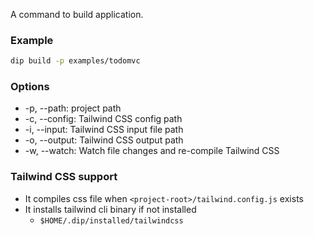 A command to build application.

### Example
```sh
dip build -p examples/todomvc
```

### Options

- -p, --path: project path
- -c, --config: Tailwind CSS config path
- -i, --input: Tailwind CSS input file path
- -o, --output: Tailwind CSS output path
- -w, --watch: Watch file changes and re-compile Tailwind CSS

### Tailwind CSS support
- It compiles css file when `<project-root>/tailwind.config.js` exists
- It installs tailwind cli binary if not installed
	- `$HOME/.dip/installed/tailwindcss`
